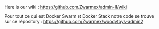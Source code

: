Here is our wiki : https://github.com/Zwarmex/admin-II/wiki

Pour tout ce qui est Docker Swarm et Docker Stack notre code se trouve sur ce répository : https://github.com/Zwarmex/woodytoys-admin2
